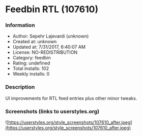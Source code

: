 # Feedbin RTL (107610)

### Information
- Author: Sepehr Lajevardi (unknown)
- Created at: unknown
- Updated at: 7/31/2017, 6:40:07 AM
- License: NO-REDISTRIBUTION
- Category: feedbin
- Rating: undefined
- Total installs: 102
- Weekly installs: 0


### Description
UI improvements for RTL feed entries plus other minor tweaks.


### Screenshots (links to userstyles.org)
![https://userstyles.org/style_screenshots/107610_after.jpeg](https://userstyles.org/style_screenshots/107610_after.jpeg)


